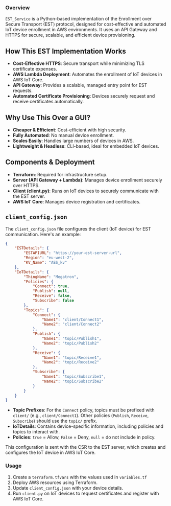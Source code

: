 ### Overview
`EST_Service` is a Python-based implementation of the Enrollment over Secure Transport (EST) protocol, designed for cost-effective and automated IoT device enrollment in AWS environments. It uses an API Gateway and HTTPS for secure, scalable, and efficient device provisioning.

## How This EST Implementation Works
- **Cost-Effective HTTPS**: Secure transport while minimizing TLS certificate expenses.
- **AWS Lambda Deployment**: Automates the enrollment of IoT devices in AWS IoT Core.
- **API Gateway**: Provides a scalable, managed entry point for EST requests.
- **Automated Certificate Provisioning**: Devices securely request and receive certificates automatically.

## Why Use This Over a GUI?
- **Cheaper & Efficient**: Cost-efficient with high security.
- **Fully Automated**: No manual device enrollment.
- **Scales Easily**: Handles large numbers of devices in AWS.
- **Lightweight & Headless**: CLI-based, ideal for embedded IoT devices.

## Components & Deployment
- **Terraform**: Required for infrastructure setup.
- **Server (API Gateway + Lambda)**: Manages device enrollment securely over HTTPS.
- **Client (client.py)**: Runs on IoT devices to securely communicate with the EST server.
- **AWS IoT Core**: Manages device registration and certificates.

## `client_config.json`
The `client_config.json` file configures the client (IoT device) for EST communication. Here's an example:

```json
{
    "ESTDetails": {
        "ESTAPIURL": "https://your-est-server-url",
        "Region": "eu-west-2",
        "KV_Name": "AES_kv"
    },
    "IoTDetails": {
        "ThingName": "Megatron",
        "Policies": {
            "Connect": true,
            "Publish": null,
            "Receive": false,
            "Subscribe": false
        },
        "Topics": {
            "Connect": {
                "Name1": "client/Connect1",
                "Name2": "client/Connect2"
            },
            "Publish": {
                "Name1": "topic/Publish1",
                "Name2": "topic/Publish2"
            },
            "Receive": {
                "Name1": "topic/Receive1",
                "Name2": "topic/Receive2"
            },
            "Subscribe": {
                "Name1": "topic/Subscribe1",
                "Name2": "topic/Subscribe2"
            }
        }
    }
}
```

- **Topic Prefixes**: For the `Connect` policy, topics must be prefixed with `client/` (e.g., `client/Connect1`). Other policies (`Publish`, `Receive`, `Subscribe`) should use the `topic/` prefix.
- **IoTDetails**: Contains device-specific information, including policies and topics to interact with.
- **Policies**: `true` = Allow, `False` = Deny, `null` = do not include in policy.

This configuration is sent with the CSR to the EST server, which creates and configures the IoT device in AWS IoT Core.

### Usage
1. Create a `terraform.tfvars` with the values used in `variables.tf`
2. Deploy AWS resources using Terraform.
3. Update `client_config.json` with your device details.
4. Run `client.py` on IoT devices to request certificates and register with AWS IoT Core.
